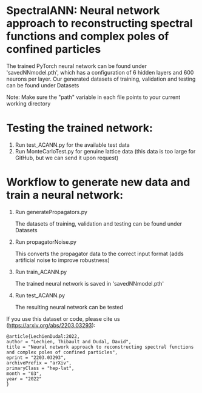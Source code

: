 # SpectralANN: Neural network approach to reconstructing spectral functions and complex poles of confined particles
The trained PyTorch neural network can be found under 'savedNNmodel.pth', which has a configuration of 6 hidden layers and 600 neurons per layer.
Our generated datasets of training, validation and testing can be found under Datasets

Note: Make sure the "path" variable in each file points to your current working directory

# Testing the trained network:
1) Run test_ACANN.py for the available test data
2) Run MonteCarloTest.py for genuine lattice data (this data is too large for GitHub, but we can send it upon request)

# Workflow to generate new data and train a neural network:
1) Run generatePropagators.py

   The datasets of training, validation and testing can be found under Datasets
3) Run propagatorNoise.py

   This converts the propagator data to the correct input format (adds artificial noise to improve robustness)
5) Run train_ACANN.py

   The trained neural network is saved in 'savedNNmodel.pth'
5) Run test_ACANN.py

   The resulting neural network can be tested

If you use this dataset or code, please cite us (https://arxiv.org/abs/2203.03293):

    @article{LechienDudal:2022,
	author = "Lechien, Thibault and Dudal, David",
	title = "Neural network approach to reconstructing spectral functions and complex poles of confined particles",
	eprint = "2203.03293",
	archivePrefix = "arXiv",
	primaryClass = "hep-lat",
	month = "03",
	year = "2022"
    }
